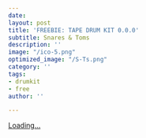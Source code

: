 ```yaml
---
date: 
layout: post
title: 'FREEBIE: TAPE DRUM KIT 0.0.0'
subtitle: Snares & Toms
description: ''
image: "/ico-5.png"
optimized_image: "/S-Ts.png"
category: ''
tags:
- drumkit
- free
author: ''

---
```

<script src="https://gumroad.com/js/gumroad-embed.js"></script>

<div class="gumroad-product-embed" data-gumroad-product-id="zQiqx"><a href="https://gumroad.com/l/zQiqx">Loading...</a></div>